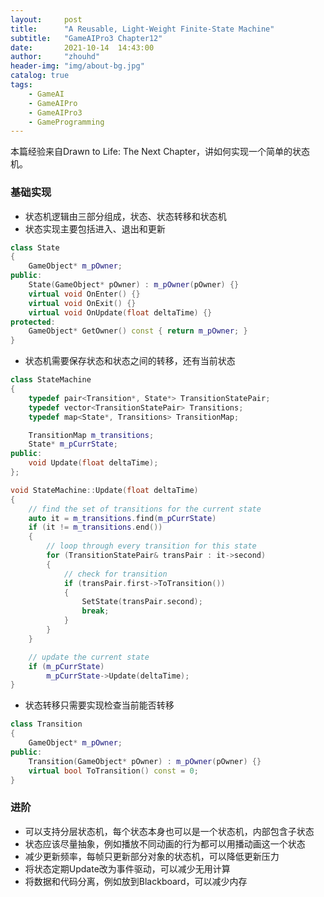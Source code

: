 ```yaml
---
layout:     post
title:      "A Reusable, Light-Weight Finite-State Machine"
subtitle:   "GameAIPro3 Chapter12"
date:       2021-10-14  14:43:00
author:     "zhouhd"
header-img: "img/about-bg.jpg"
catalog: true
tags:
    - GameAI
    - GameAIPro
    - GameAIPro3
    - GameProgramming
---
```


本篇经验来自Drawn to Life: The Next Chapter，讲如何实现一个简单的状态机。

### 基础实现
- 状态机逻辑由三部分组成，状态、状态转移和状态机
- 状态实现主要包括进入、退出和更新
```c++
class State
{
    GameObject* m_pOwner;
public:
    State(GameObject* pOwner) : m_pOwner(pOwner) {}
    virtual void OnEnter() {}
    virtual void OnExit() {}
    virtual void OnUpdate(float deltaTime) {}
protected:
    GameObject* GetOwner() const { return m_pOwner; }
}
```
- 状态机需要保存状态和状态之间的转移，还有当前状态
```c++
class StateMachine
{
    typedef pair<Transition*, State*> TransitionStatePair;
    typedef vector<TransitionStatePair> Transitions;
    typedef map<State*, Transitions> TransitionMap;

    TransitionMap m_transitions;
    State* m_pCurrState;
public:
    void Update(float deltaTime);
};

void StateMachine::Update(float deltaTime)
{
    // find the set of transitions for the current state
    auto it = m_transitions.find(m_pCurrState)
    if (it != m_transitions.end())
    {
        // loop through every transition for this state
        for (TransitionStatePair& transPair : it->second)
        {
            // check for transition
            if (transPair.first->ToTransition())
            {
                SetState(transPair.second);
                break;
            }
        }
    }

    // update the current state
    if (m_pCurrState)
        m_pCurrState->Update(deltaTime);
}
```
- 状态转移只需要实现检查当前能否转移
```c++
class Transition
{
    GameObject* m_pOwner;
public:
    Transition(GameObject* pOwner) : m_pOwner(pOwner) {}
    virtual bool ToTransition() const = 0;
}
```

### 进阶
- 可以支持分层状态机，每个状态本身也可以是一个状态机，内部包含子状态
- 状态应该尽量抽象，例如播放不同动画的行为都可以用播动画这一个状态
- 减少更新频率，每帧只更新部分对象的状态机，可以降低更新压力
- 将状态定期Update改为事件驱动，可以减少无用计算
- 将数据和代码分离，例如放到Blackboard，可以减少内存
